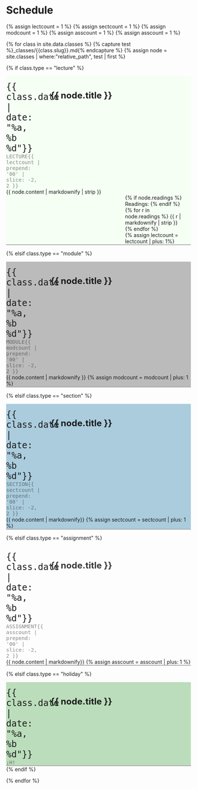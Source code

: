 # Schedule
{% assign lectcount = 1 %}
{% assign sectcount = 1 %}
{% assign modcount = 1 %}
{% assign asscount = 1 %}
{% assign asscount = 1 %}

<style>
.tdate {
  font-family: "Monoco", monospace;
  font-size: x-large;
  background-color: "#f5fff4";
}
.tnumber {
  font-family: "Monoco", monospace;
  opacity: 0.5;
 
} 
.ttitle {
  font-size: x-large;
  position: relative;
  top: 0;
}
.lecture{
  background-color: #f5fff4;
}
.module{
  background-color: #bbbbbb;
}
.holiday{
  background-color: #bbddbb;
}
.section{
  background-color: #aaccdd;
}
#rPerClass {
  padding-top: 15px;
  border-bottom: 2px solid DarkGray;
}
th, td {
  border-style: none;
  border-width: 0px;
}
.readings{
}
.parent {
    display: grid;
    grid-template-columns: 1fr .6fr;
    grid-auto-flow: column;
    grid-template-rows: 1fr;
    grid-column-gap: 5%;
    grid-row-gap: 5%;
}
.titleparent {
    display: grid;
    grid-template-columns: .20fr .8fr;
    grid-auto-flow: column;
    grid-template-rows: 1fr;
    grid-column-gap: 5%;
    grid-row-gap: 5%;
}
.two-column1 { 
  grid-area: 1 / 2 / 2 / 3;
  padding-right: 20px;
  }
.two-column2 { 
  grid-area: 1 / 1 / 1 / 1;
  min-width: 0;
  min-height: 0;
  overflow-wrap: normal;
}

.blink_me {
  animation: blinker 1s linear infinite;
}

@keyframes blinker {
  50% {
    opacity: 0;
  }
}

</style>

{% for class in site.data.classes %}
{% capture test %}_classes/{{class.slug}}.md{% endcapture %}
{% assign node = site.classes | where:"relative_path", test | first %}

{% if class.type == "lecture" %}
<div class="lecture"  id="rPerClass" style="width:100%">
<div class="titleparent">
<div class="two-column2">
<span class="tdate">{{ class.date | date: "%a, %b %d"}}</span> 
<span class="tnumber"> LECTURE{{ lectcount | prepend: '00' | slice: -2, 2 }}</span>
</div>
<div class="two-column1">
<h3><span class="ttitle"> {{ node.title }}</span></h3>
</div>
</div>
<div class="parent">
<div class="two-column2">
{{ node.content | markdownify | strip }}
</div>
<div class="two-column1" style="padding-top:16px;">
{% if node.readings %}
Readings:
{% endif %}
<div class="readings">
{% for r in node.readings %}
{{ r | markdownify | strip }}
{% endfor %}
</div>
{% assign lectcount = lectcount | plus: 1%}
</div>
</div>
</div>


{% elsif class.type == "module" %}
<div class="module" id="rPerClass" style="width:100%">
<div class="titleparent">
<div class="two-column2">
<span class="tdate">{{ class.date | date: "%a, %b %d"}}</span> 
<span class="tnumber"> MODULE{{ modcount | prepend: '00' | slice: -2, 2 }}</span>
</div>
<div class="two-column1">
<h3><span class="ttitle"> {{ node.title }}</span></h3>
</div>
</div>
{{ node.content | markdownify }}
{% assign modcount = modcount | plus: 1 %}
</div>


{% elsif class.type == "section" %}
<div class="section" id="rPerClass" style="width:100%">
<div class="titleparent">
<div class="two-column2">
<span class="tdate">{{ class.date | date: "%a, %b %d"}}</span> 
<span class="tnumber"> SECTION{{ sectcount | prepend: '00' | slice: -2, 2 }}</span>
</div>
<div class="two-column1">
<h3><span class="ttitle"> {{ node.title }}</span></h3>
</div>
</div>
{{ node.content | markdownify}}
{% assign sectcount = sectcount | plus: 1 %}
</div>

{% elsif class.type == "assignment" %}
<div class="assignment" id="rPerClass" style="width:100%">
<div class="titleparent">
<div class="two-column2">
<span class="tdate">{{ class.date | date: "%a, %b %d"}}</span> 
<span class="tnumber"> ASSIGNMENT{{ asscount | prepend: '00' | slice: -2, 2 }}</span>
</div>
<div class="two-column1">
<h3><span class="ttitle"><div class="blink_me"> {{ node.title }} </div></span></h3>
</div>
</div>
{{ node.content | markdownify}}
{% assign asscount = asscount | plus: 1 %}
</div>

{% elsif class.type == "holiday" %}
<div class="holiday" id="rPerClass" style="width:100%">
<div class="titleparent">
<div class="two-column2">
<span class="tdate">{{ class.date | date: "%a, %b %d"}}</span> 
<span class="tnumber"> ¡H!</span>
</div>
<div class="two-column1">
<h3><span class="ttitle"> {{ node.title }}</span></h3>
</div>
</div>
</div>
{% endif %}
  
{% endfor %}


